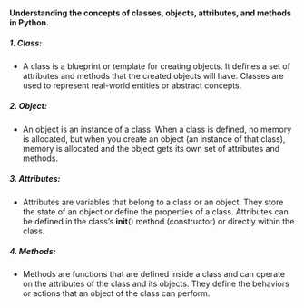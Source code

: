 #### Understanding the concepts of classes, objects, attributes, and methods in Python.

##### 1. Class:
- A class is a blueprint or template for creating objects. It defines a set of attributes and methods that the created objects will have. Classes are used to represent real-world entities or abstract concepts.

##### 2. Object:
- An object is an instance of a class. When a class is defined, no memory is allocated, but when you create an object (an instance of that class), memory is allocated and the object gets its own set of attributes and methods.

##### 3. Attributes:
- Attributes are variables that belong to a class or an object. They store the state of an object or define the properties of a class. Attributes can be defined in the class’s __init__() method (constructor) or directly within the class.

##### 4. Methods:
- Methods are functions that are defined inside a class and can operate on the attributes of the class and its objects. They define the behaviors or actions that an object of the class can perform.

